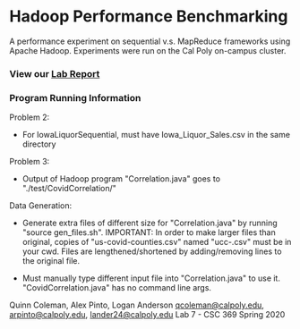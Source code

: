 # Hadoop Performance Benchmarking
A performance experiment on sequential v.s. MapReduce frameworks using Apache Hadoop. Experiments were run on the Cal Poly on-campus cluster. 

### View our [Lab Report](https://docs.google.com/document/d/1j5omkh1boeXXv9z7K9xetyM_Q-MoL19NoP6EpbJwG3s/edit?usp=sharing)

### Program Running Information

Problem 2:
- For IowaLiquorSequential, must have Iowa_Liquor_Sales.csv in the same directory

Problem 3:
- Output of Hadoop program "Correlation.java" goes to "./test/CovidCorrelation/"

Data Generation:
- Generate extra files of different size for "Correlation.java" by running "source gen_files.sh".
      IMPORTANT: In order to make larger files than original,
      copies of "us-covid-counties.csv" named "ucc-<record number>.csv" must be in your cwd.
      Files are lengthened/shortened by adding/removing lines to the original file.    

- Must manually type different input file into "Correlation.java" to use it.
      "CovidCorrelation.java" has no command line args.


Quinn Coleman, Alex Pinto, Logan Anderson
qcoleman@calpoly.edu, arpinto@calpoly.edu, lander24@calpoly.edu
Lab 7 - CSC 369 Spring 2020
